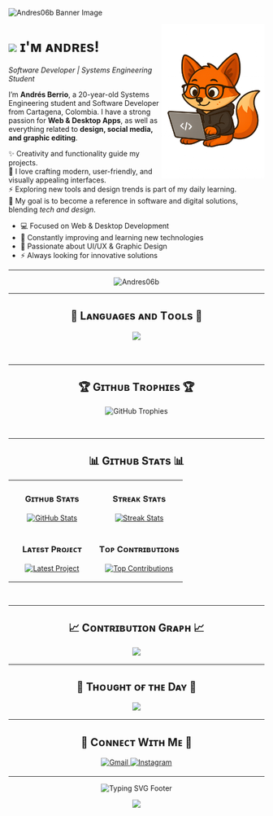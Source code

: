 <!-- Banner -->
![Andres06b Banner Image](https://github.com/Andres06b/Andres06b/blob/main/banner.png)

<!-- Night Owl image -->
<div>
  <img align="right" width="40%" src="https://github.com/Andres06B/Img-repo/blob/main/9522f5da-0496-407c-afc4-602eed5bec1b.png?raw=true">
</div>

<!-- Header Name -->
# <img src="https://emojis.slackmojis.com/emojis/images/1531849430/4246/blob-sunglasses.gif?1531849430" width="30"/> ɪ'ᴍ ᴀɴᴅʀᴇs!  
*Software Developer | Systems Engineering Student*
<br /> 

<!-- Intro -->               
<p align="left">
I’m <strong>Andrés Berrio</strong>, a 20-year-old Systems Engineering student and Software Developer from Cartagena, Colombia.  
I have a strong passion for <b>Web & Desktop Apps</b>, as well as everything related to <b>design, social media, and graphic editing</b>.  

✨ Creativity and functionality guide my projects.  
🎨 I love crafting modern, user-friendly, and visually appealing interfaces.  
⚡ Exploring new tools and design trends is part of my daily learning.  
🚀 My goal is to become a reference in software and digital solutions, blending <i>tech and design</i>.  
</p>

- 💻 Focused on Web & Desktop Development  
- 🌱 Constantly improving and learning new technologies  
- 🎨 Passionate about UI/UX & Graphic Design  
- ⚡ Always looking for innovative solutions  

---

<!-- Profile Count Badge -->
<p align="center">
  <img src="https://komarev.com/ghpvc/?username=Andres06b&label=Profile%20views&color=00c8ff&style=for-the-badge&logo=star" alt="Andres06b" />
</p>

---

<!-- Languages and Tools Section -->       
<h2 align="center">🚀 Lᴀɴɢᴜᴀɢᴇs ᴀɴᴅ Tᴏᴏʟs 🚀</h2> 
<p align="center">
<img width="500px"  src="https://skillicons.dev/icons?i=html,css,js,ts,angular,bootstrap,nodejs,mongodb,mysql,java,python,git,github,postman,canva,powerbi,vscode,linux&perline=10"  />
</p>
<br />

---

<!-- Trophies Section -->   
<h2 align="center">🏆 Gɪᴛʜᴜʙ Tʀᴏᴘʜɪᴇs 🏆</h2>
<p align="center">
  <img src="https://github-profile-trophy.vercel.app/?username=Andres06b&row=2&column=6&margin-w=20&margin-h=20&theme=radical" alt="GitHub Trophies">
</p>
<br />

---

<!-- Github stats Table --> 
<h2 align="center">📊 Gɪᴛʜᴜʙ Sᴛᴀᴛs 📊</h2>

<table width="100%">
  <tr>
    <td width="50%">
      <h3 align="center"><strong>Gɪᴛʜᴜʙ Sᴛᴀᴛs</strong></h3>
      <p align="center">
        <a href="https://github.com/Andres06b">
          <img align="center" src="https://github-readme-stats.vercel.app/api?username=Andres06b&count_private=true&show_icons=true&theme=nightowl" alt="GitHub Stats" />
        </a>
      </p>
    </td>
    <td width="50%">
      <h3 align="center"><strong>Sᴛʀᴇᴀᴋ Sᴛᴀᴛs</strong></h3>
      <p align="center">
        <a href="https://github.com/Andres06b">
          <img align="center" src="https://streak-stats.demolab.com?user=Andres06b&theme=nightowl" alt="Streak Stats" />
        </a>
      </p>
    </td>
  </tr>
  <tr>
    <td width="50%">
      <h3 align="center"><strong>Lᴀᴛᴇsᴛ Pʀᴏᴊᴇᴄᴛ</strong></h3>
      <p align="center">
        <a href="https://github.com/Andres06b/BlocPersonal">
          <img align="center" width="470" src="https://github-readme-stats.vercel.app/api/pin/?username=Andres06b&repo=BlocPersonal&theme=nightowl&show_owner=true" alt="Latest Project" />
        </a>
      </p>
    </td>
    <td width="50%">
      <h3 align="center"><strong>Tᴏᴘ Cᴏɴᴛʀɪʙᴜᴛɪᴏɴs</strong></h3>
      <p align="center">
        <a href="https://github.com/Andres06b">
          <img align="center" src="https://github-contributor-stats.vercel.app/api?username=Andres06b&limit=3&theme=nightowl&show_owner=true&combine_all_yearly_contributions=true" alt="Top Contributions" />
        </a>
      </p>
    </td>
  </tr>
</table>
<br />

---

<!-- Contribution Graph -->
<h2 align="center">📈 Cᴏɴᴛʀɪʙᴜᴛɪᴏɴ Gʀᴀᴘʜ 📈</h2>
<div align="center">
    <img src="https://github-readme-activity-graph.vercel.app/graph?username=Andres06b&bg_color=011627&color=79d3c3&line=c792ea&point=ffeb95&area=true&hide_border=false" border-radius="15">
</div>

---

<!-- Dynamic Quote -->
<h2 align="center">🌟 Tʜᴏᴜɢʜᴛ ᴏғ ᴛʜᴇ Dᴀʏ 🌟</h2>
<p align="center">
    <img src="https://quotes-github-readme.vercel.app/api?type=horizontal&theme=radical">
</p>

---

<!-- Contact Section --> 
<h2 align="center">🤝 Cᴏɴɴᴇᴄᴛ Wɪᴛʜ Mᴇ 🤝</h2>
<div align="center">
  
<a href="mailto:andresfberrio06@gmail.com" target="_blank">
<img src="https://img.shields.io/badge/Gmail-D14836?style=for-the-badge&logo=gmail&logoColor=white" alt="Gmail" style="margin-bottom: 5px;" />
</a>

<a href="https://www.instagram.com/af06_berrio" target="_blank">
<img src="https://img.shields.io/badge/Instagram-E4405F?style=for-the-badge&logo=instagram&logoColor=white" alt="Instagram" style="margin-bottom: 5px;" />
</a>

</div>

---

<!-- Footer --> 
<p align="center">
  <img src="https://readme-typing-svg.demolab.com?font=Fira+Code&weight=600&size=22&duration=4000&pause=1000&color=00C8FF&center=true&vCenter=true&width=500&lines=Thanks+for+visiting!+✨;Keep+coding+and+creating+🚀;Let's+build+something+amazing!+🔥" alt="Typing SVG Footer" />
</p>

<p align="center">
  <img src="https://capsule-render.vercel.app/api?type=waving&color=0:00C8FF,100:8A2BE2&height=100&section=footer&animation=twinkling&fontAlignY=40"/>
</p>
